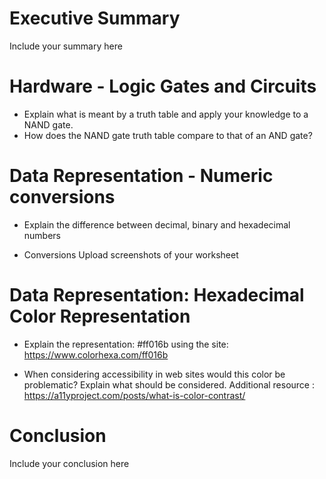 # Executive Summary
Include your summary here

# Hardware - Logic Gates and Circuits
* Explain what is meant by a truth table and apply your knowledge to a NAND gate.
* How does the NAND gate truth table compare to that of an AND gate?
# Data Representation - Numeric conversions
* Explain the difference between decimal, binary and hexadecimal numbers

* Conversions Upload screenshots of your worksheet

# Data Representation: Hexadecimal Color Representation
* Explain the representation: #ff016b using the site: https://www.colorhexa.com/ff016b

* When considering accessibility in web sites would this color be problematic? Explain what should be considered. Additional resource : https://a11yproject.com/posts/what-is-color-contrast/

# Conclusion
Include your conclusion here
